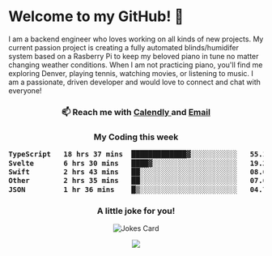 <h1> Welcome to my GitHub! 👋 </h1>


  I am a backend engineer who loves working on all kinds of new projects. My current passion project is creating a fully automated blinds/humidifer system based on a Rasberry Pi to keep my beloved piano in tune no matter changing weather conditions. When I am not practicing piano, you'll find me exploring Denver, playing tennis, watching movies, or listening to music. I am a passionate, driven developer and would love to connect and chat with everyone!

<h3 align = "center"> 📫 Reach me with <a href = "https://calendly.com/msbrandt00/30min"> Calendly </a> and <a href="mailto:msbrandt00@gmail.com">Email</a> 
 </h3>


 
<div align = "center"
[![Anurag's GitHub stats](https://github-readme-stats.vercel.app/api?username=mbrandt00)](https://github.com/anuraghazra/github-readme-stats)
          </div>
<h3 align="center">
  My Coding this week
<!--START_SECTION:waka-->

```txt
TypeScript   18 hrs 37 mins  █████████████▓░░░░░░░░░░░   55.18 %
Svelte       6 hrs 30 mins   ████▓░░░░░░░░░░░░░░░░░░░░   19.25 %
Swift        2 hrs 43 mins   ██░░░░░░░░░░░░░░░░░░░░░░░   08.07 %
Other        2 hrs 35 mins   ██░░░░░░░░░░░░░░░░░░░░░░░   07.66 %
JSON         1 hr 36 mins    █▒░░░░░░░░░░░░░░░░░░░░░░░   04.77 %
```

<!--END_SECTION:waka-->

### A little joke for you!

![Jokes Card](https://readme-jokes.vercel.app/api?hideBorder)

<a href="https://www.linkedin.com/in/mbrandt00/"><img src="https://img.shields.io/badge/linkedin-%230077B5.svg?&style=for-the-badge&logo=linkedin&logoColor=white" /></a>
